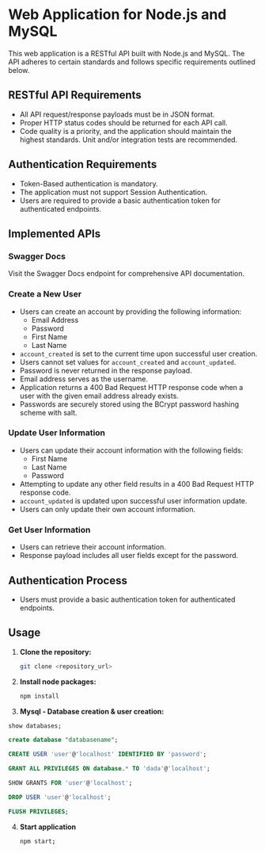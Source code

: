 # Web Application for Node.js and MySQL

This web application is a RESTful API built with Node.js and MySQL. The API adheres to certain standards and follows specific requirements outlined below.

## RESTful API Requirements

- All API request/response payloads must be in JSON format.
- Proper HTTP status codes should be returned for each API call.
- Code quality is a priority, and the application should maintain the highest standards. Unit and/or integration tests are recommended.

## Authentication Requirements

- Token-Based authentication is mandatory.
- The application must not support Session Authentication.
- Users are required to provide a basic authentication token for authenticated endpoints.

## Implemented APIs

### Swagger Docs

Visit the Swagger Docs endpoint for comprehensive API documentation.

### Create a New User

- Users can create an account by providing the following information:
  - Email Address
  - Password
  - First Name
  - Last Name
- `account_created` is set to the current time upon successful user creation.
- Users cannot set values for `account_created` and `account_updated`.
- Password is never returned in the response payload.
- Email address serves as the username.
- Application returns a 400 Bad Request HTTP response code when a user with the given email address already exists.
- Passwords are securely stored using the BCrypt password hashing scheme with salt.

### Update User Information

- Users can update their account information with the following fields:
  - First Name
  - Last Name
  - Password
- Attempting to update any other field results in a 400 Bad Request HTTP response code.
- `account_updated` is updated upon successful user information update.
- Users can only update their own account information.

### Get User Information

- Users can retrieve their account information.
- Response payload includes all user fields except for the password.

## Authentication Process

- Users must provide a basic authentication token for authenticated endpoints.

## Usage

1. **Clone the repository:**

   ```bash
   git clone <repository_url>


2. **Install node packages:**
    ```bash
   npm install


3. **Mysql - Database creation & user creation:**

```sql
show databases;

create database "databasename";

CREATE USER 'user'@'localhost' IDENTIFIED BY 'password';

GRANT ALL PRIVILEGES ON database.* TO 'dada'@'localhost';

SHOW GRANTS FOR 'user'@'localhost';

DROP USER 'user'@'localhost';

FLUSH PRIVILEGES;
```

4. **Start application**

    ```bash
    npm start;